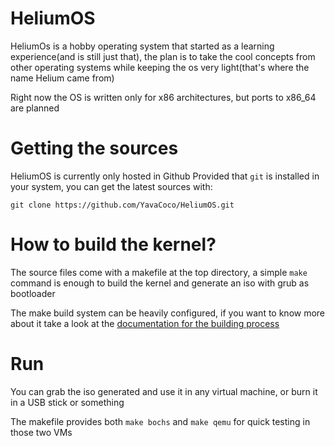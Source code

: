 # HeliumOS
HeliumOs is a hobby operating system that started as a learning experience(and is still just that), the plan is to take the cool concepts from other operating systems while keeping the os very light(that's where the name Helium came from)

Right now the OS is written only for x86 architectures, but ports to x86_64 are planned

# Getting the sources
HeliumOS is currently only hosted in Github
Provided that `git` is installed in your system, you can get the latest sources with:

`git clone https://github.com/YavaCoco/HeliumOS.git`

# How to build the kernel?
The source files come with a makefile at the top directory, a simple `make` command is enough to build the kernel and generate an iso with grub as bootloader

The make build system can be heavily configured, if you want to know more about it take a look at the [documentation for the building process](docs/Building.md)

# Run
You can grab the iso generated and use it in any virtual machine, or burn it in a USB stick or something

The makefile provides both `make bochs` and `make qemu` for quick testing in those two VMs
